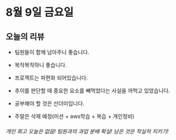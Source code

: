 # 8월 9일 금요일

## 오늘의 리뷰

- 팀원들이 함께 남아주니 좋습니다.

- 복작복작하니 좋습니다.

- 프로젝트는 파편화 되어있습니다.

- 추이를 판단할 때 중요한 요소를 빼먹었다는 사실을 까먹고 있었습니다. 

- 공부해야 할 것은 산더미입니다.

- 주말은 삭제 예정(미션 + aws학습 + 복습 + 개인정비)


###### 개인 회고 오늘은 없음! 팀원과의 과업 분배 확실! 남은 것은 착실히 지키기!